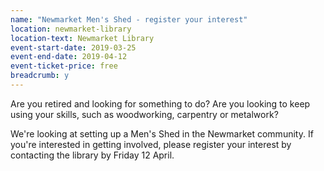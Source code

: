 ```yaml
---
name: "Newmarket Men's Shed - register your interest"
location: newmarket-library
location-text: Newmarket Library
event-start-date: 2019-03-25
event-end-date: 2019-04-12
event-ticket-price: free
breadcrumb: y
---
```


Are you retired and looking for something to do? Are you looking to keep using your skills, such as woodworking, carpentry or metalwork?

We're looking at setting up a Men's Shed in the Newmarket community. If you're interested in getting involved, please register your interest by contacting the library by Friday 12 April.
